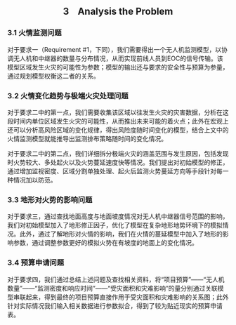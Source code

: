 <h2><center>3&nbsp;&nbsp;&nbsp;&nbsp;Analysis the Problem</center></h2>

### 3.1 火情监测问题

对于要求一（Requirement #1，下同），我们需要得出一个无人机监测模型，以协调无人机和中继器的数量与分布情况，从而实现前线人员到EOC的信号传输。该模型区域发生火灾的可能性为参数；模型的输出还与要求的安全性与预算为参量，通过规划模型权衡这二者的关系。

### 3.2 火情变化趋势与极端火灾处理问题

对于要求二中的第一点，我们需要收集该区域以往发生火灾的灾害数据，分析在这段时间内单位区域发生火灾的可能性，从而推出未来可能的着火点；此外在宏观上还可以分析高风险区域的变化规律，得出风险度随时间变化的模型，结合上文中的火情监测模型就能推导出监测排布策略随时间的变化情况。

对于要求二中的第二点，我们详细拆分极端火灾的涵盖范围与发生原因，包括发现时火势较大、多处起火以及火势蔓延速度快等情况。我们提出对初始模型的修正，通过增加监视密度、区域分割单独处理、起火后监测火势蔓延方向等手段针对每一种情况加以防范。

### 3.3 地形对火势的影响问题

对于要求三，通过查找地面高度与地面坡度情况对无人机中继器信号范围的影响，我们对初始模型加入了地形修正因子，优化了模型在复杂地形地势环境下的模拟情况。此外，通过了解地形对火情的影响，我们在火情的蔓延模型中加入了地形的影响参数，通过调整参数更好的模拟火势在有坡度的地面上的变化情况。

### 3.4 预算申请问题

对于要求四，我们通过总结上述问题及查找相关资料，将“项目预算”——“无人机数量”——“监测密度和响应时间”——“受灾面积和灾难影响”的量分别通过关联模型串联起来，得到最终的项目预算直接作用于受灾面积和灾难影响的关系图；此外针对实际情况我们输入相关数据进行参数拟合，得到了较为贴近现实的预算申请表。
